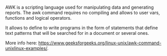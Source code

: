 AWK is a scripting language used for manipulating data and generating reports. The awk command requires no compiling and allows to user vars, functions and logical operators.

It allows to define to write programs in the form of statements that define text patterns that will be searched for in a document or several ones.

More info here: https://www.geeksforgeeks.org/linux-unix/awk-command-unixlinux-examples/.

